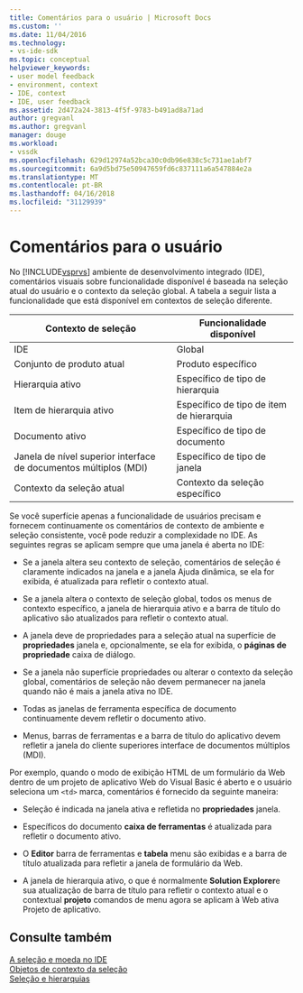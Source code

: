 ```yaml
---
title: Comentários para o usuário | Microsoft Docs
ms.custom: ''
ms.date: 11/04/2016
ms.technology:
- vs-ide-sdk
ms.topic: conceptual
helpviewer_keywords:
- user model feedback
- environment, context
- IDE, context
- IDE, user feedback
ms.assetid: 2d472a24-3813-4f5f-9783-b491ad8a71ad
author: gregvanl
ms.author: gregvanl
manager: douge
ms.workload:
- vssdk
ms.openlocfilehash: 629d12974a52bca30c0db96e838c5c731ae1abf7
ms.sourcegitcommit: 6a9d5bd75e50947659fd6c837111a6a547884e2a
ms.translationtype: MT
ms.contentlocale: pt-BR
ms.lasthandoff: 04/16/2018
ms.locfileid: "31129939"
---
```

# <a name="feedback-to-the-user"></a>Comentários para o usuário
No [!INCLUDE[vsprvs](../../code-quality/includes/vsprvs_md.md)] ambiente de desenvolvimento integrado (IDE), comentários visuais sobre funcionalidade disponível é baseada na seleção atual do usuário e o contexto da seleção global. A tabela a seguir lista a funcionalidade que está disponível em contextos de seleção diferente.  
  
|Contexto de seleção|Funcionalidade disponível|  
|-----------------------|-----------------------------|  
|IDE|Global|  
|Conjunto de produto atual|Produto específico|  
|Hierarquia ativo|Específico de tipo de hierarquia|  
|Item de hierarquia ativo|Específico de tipo de item de hierarquia|  
|Documento ativo|Específico de tipo de documento|  
|Janela de nível superior interface de documentos múltiplos (MDI)|Específico de tipo de janela|  
|Contexto da seleção atual|Contexto da seleção específico|  
  
 Se você superfície apenas a funcionalidade de usuários precisam e fornecem continuamente os comentários de contexto de ambiente e seleção consistente, você pode reduzir a complexidade no IDE. As seguintes regras se aplicam sempre que uma janela é aberta no IDE:  
  
-   Se a janela altera seu contexto de seleção, comentários de seleção é claramente indicados na janela e a janela Ajuda dinâmica, se ela for exibida, é atualizada para refletir o contexto atual.  
  
-   Se a janela altera o contexto de seleção global, todos os menus de contexto específico, a janela de hierarquia ativo e a barra de título do aplicativo são atualizados para refletir o contexto atual.  
  
-   A janela deve de propriedades para a seleção atual na superfície de **propriedades** janela e, opcionalmente, se ela for exibida, o **páginas de propriedade** caixa de diálogo.  
  
-   Se a janela não superfície propriedades ou alterar o contexto da seleção global, comentários de seleção não devem permanecer na janela quando não é mais a janela ativa no IDE.  
  
-   Todas as janelas de ferramenta específica de documento continuamente devem refletir o documento ativo.  
  
-   Menus, barras de ferramentas e a barra de título do aplicativo devem refletir a janela do cliente superiores interface de documentos múltiplos (MDI).  
  
 Por exemplo, quando o modo de exibição HTML de um formulário da Web dentro de um projeto de aplicativo Web do Visual Basic é aberto e o usuário seleciona um `<td>` marca, comentários é fornecido da seguinte maneira:  
  
-   Seleção é indicada na janela ativa e refletida no **propriedades** janela.  
  
-   Específicos do documento **caixa de ferramentas** é atualizada para refletir o documento ativo.  
  
-   O **Editor** barra de ferramentas e **tabela** menu são exibidas e a barra de título atualizada para refletir a janela de formulário da Web.  
  
-   A janela de hierarquia ativo, o que é normalmente **Solution Explorer**e sua atualização de barra de título para refletir o contexto atual e o contextual **projeto** comandos de menu agora se aplicam à Web ativa Projeto de aplicativo.  
  
## <a name="see-also"></a>Consulte também  
 [A seleção e moeda no IDE](../../extensibility/internals/selection-and-currency-in-the-ide.md)   
 [Objetos de contexto da seleção](../../extensibility/internals/selection-context-objects.md)   
 [Seleção e hierarquias](../../extensibility/internals/hierarchies-and-selection.md)